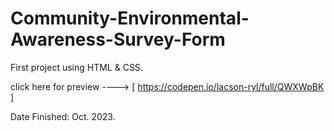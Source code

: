 # Community-Environmental-Awareness-Survey-Form
First project using HTML &amp; CSS.

click here for preview ----> [ https://codepen.io/lacson-ryl/full/QWXWpBK ]

Date Finished: Oct. 2023.
